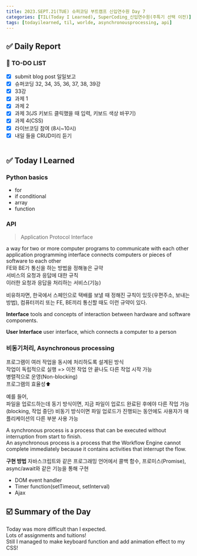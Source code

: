 ```yaml
---
title: 2023.SEPT.21(TUE) 슈퍼코딩 부트캠프 신입연수원 Day 7
categories: [TIL(Today I Learned), SuperCoding_신입연수원(주특기 선택 이전)]
tags: [todayilearned, til, worlde, asynchronousprocessing, api]
---
```


## ✅ Daily Report

### 📌 **TO-DO LIST**

- [x] submit blog post 일일보고
- [x] 슈퍼코딩 32, 34, 35, 36, 37, 38, 39강
- [x] 33강
- [x] 과제 1
- [x] 과제 2
- [x] 과제 3(JS 키보드 클릭했을 때 입력, 키보드 색상 바꾸기)
- [x] 과제 4(CSS)
- [x] 라이브코딩 참여 (8시~10시)
- [x] 내일 들을 CRUD미리 듣기
      <br>
      <br>

## ✅ Today I Learned

### **Python basics**

- for
- if conditional
- array
- function

### **API**

> Application Protocol Interface

a way for two or more computer programs to communicate with each other  
application programming interface connects computers or pieces of software to each other  
FE와 BE가 통신을 하는 방법을 정해놓은 규약  
서비스의 요청과 응답에 대한 규칙  
이러한 요청과 응답을 처리하는 서비스(기능)

비유하자면, 한국에서 스페인으로 택배를 보낼 때 정해진 규칙이 있듯(우편주소, 보내는 방법), 컴퓨터끼리 또는 FE, BE끼리 통신할 때도 이런 규약이 있다.

**Interface**
tools and concepts of interaction between hardware and software components.

**User Interface**
user interface, which connects a computer to a person

### **비동기처리, Asynchronous processing**

프로그램이 여러 작업을 동시에 처리하도록 설계된 방식  
작업이 독립적으로 실행 => 이전 작업 안 끝나도 다른 작업 시작 가능  
병렬적으로 운영(Non-blocking)  
프로그램의 효율성⬆️

예를 들어,  
파일을 업로드하는데 동기 방식이면, 지금 파일이 업로드 완료된 후에야 다른 작업 가능(blocking, 작업 중단)
비동기 방식이면 파일 업로드가 진행되는 동안에도 사용자가 애플리케이션의 다른 부분 사용 가능

A synchronous process is a process that can be executed without interruption from start to finish.  
An asynchronous process is a process that the Workflow Engine cannot complete immediately because it contains activities that interrupt the flow.

**구현 방법**
자바스크립트와 같은 프로그래밍 언어에서 콜백 함수, 프로미스(Promise), async/await와 같은 기능을 통해 구현

- DOM event handler
- Timer function(setTimeout, setInterval)
- Ajax

## ☑️ Summary of the Day <br>

Today was more difficult than I expected.  
Lots of assignments and tuitions!  
Still I managed to make keyboard function and add animation effect to my CSS!
